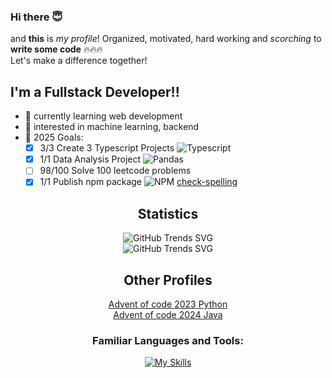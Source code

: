 ### Hi there 😇

and **this** is *my profile*! Organized, motivated, hard working and *scorching* to **write some code** 🔥🔥🔥<br>
Let's make a difference together!

<p></p>

## I'm a Fullstack Developer!!
- 🌱 currently learning web development
- 🤔 interested in machine learning, backend
- 🥅 2025 Goals:
  - [x] 3/3 Create 3 Typescript Projects ![Typescript](https://img.shields.io/badge/Typescript-black?style=for-the-badge&logo=typescript)
  - [x] 1/1 Data Analysis Project ![Pandas](https://img.shields.io/badge/Pandas-black?style=for-the-badge&logo=pandas)
  - [ ] 98/100 Solve 100 leetcode problems
  - [x] 1/1 Publish npm package ![NPM](https://img.shields.io/badge/Npm-black?style=for-the-badge&logo=npm) [check-spelling](https://www.npmjs.com/package/check-spelling)
<div align="center">
  
## Statistics
![GitHub Trends SVG](https://api.githubtrends.io/user/svg/miloszmilo/langs?time_range=one_year&include_private=True&loc_metric=changed&theme=dark)<br>
![GitHub Trends SVG](https://api.githubtrends.io/user/svg/miloszmilo/repos?time_range=one_year&group=other&loc_metric=changed&theme=dark)<br>

## Other Profiles
[Advent of code 2023 Python](https://github.com/miloszmilo/advent_of_code_2023)<br>
[Advent of code 2024 Java](https://github.com/miloszmilo/advent_2024)<br>

<p></p>

### Familiar Languages and Tools:
[![My Skills](https://skillicons.dev/icons?i=js,ts,html,css,python,react,next,sass,tailwind,mysql,postgres,sqlite,nodejs,bun,figma,git,neovim,linux&perline=6)](https://skillicons.dev)

</div>
